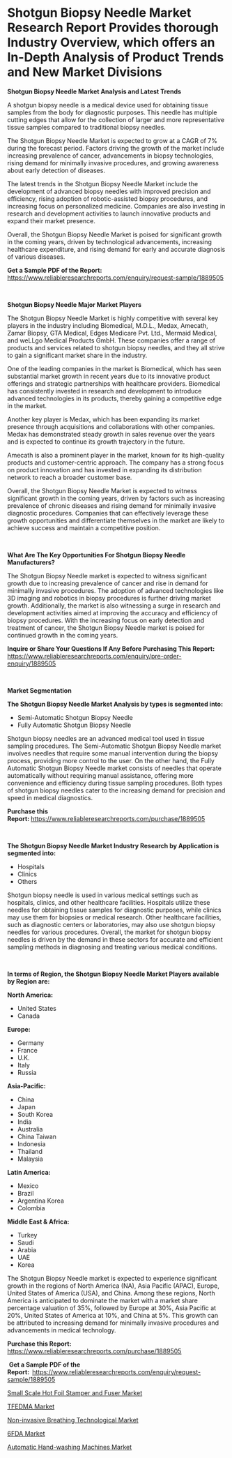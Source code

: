<p><h1>Shotgun Biopsy Needle Market Research Report Provides thorough Industry Overview, which offers an In-Depth Analysis of Product Trends and New Market Divisions</h1></p><p><strong>Shotgun Biopsy Needle Market Analysis and Latest Trends</strong></p>
<p><p>A shotgun biopsy needle is a medical device used for obtaining tissue samples from the body for diagnostic purposes. This needle has multiple cutting edges that allow for the collection of larger and more representative tissue samples compared to traditional biopsy needles.</p><p>The Shotgun Biopsy Needle Market is expected to grow at a CAGR of 7% during the forecast period. Factors driving the growth of the market include increasing prevalence of cancer, advancements in biopsy technologies, rising demand for minimally invasive procedures, and growing awareness about early detection of diseases.</p><p>The latest trends in the Shotgun Biopsy Needle Market include the development of advanced biopsy needles with improved precision and efficiency, rising adoption of robotic-assisted biopsy procedures, and increasing focus on personalized medicine. Companies are also investing in research and development activities to launch innovative products and expand their market presence.</p><p>Overall, the Shotgun Biopsy Needle Market is poised for significant growth in the coming years, driven by technological advancements, increasing healthcare expenditure, and rising demand for early and accurate diagnosis of various diseases.</p></p>
<p><strong>Get a Sample PDF of the Report:&nbsp;</strong> <a href="https://www.reliableresearchreports.com/enquiry/request-sample/1889505">https://www.reliableresearchreports.com/enquiry/request-sample/1889505</a></p>
<p>&nbsp;</p>
<p><strong>Shotgun Biopsy Needle Major Market Players</strong></p>
<p><p>The Shotgun Biopsy Needle Market is highly competitive with several key players in the industry including Biomedical, M.D.L., Medax, Amecath, Zamar Biopsy, GTA Medical, Edges Medicare Pvt. Ltd., Mermaid Medical, and weLLgo Medical Products GmbH. These companies offer a range of products and services related to shotgun biopsy needles, and they all strive to gain a significant market share in the industry.</p><p>One of the leading companies in the market is Biomedical, which has seen substantial market growth in recent years due to its innovative product offerings and strategic partnerships with healthcare providers. Biomedical has consistently invested in research and development to introduce advanced technologies in its products, thereby gaining a competitive edge in the market.</p><p>Another key player is Medax, which has been expanding its market presence through acquisitions and collaborations with other companies. Medax has demonstrated steady growth in sales revenue over the years and is expected to continue its growth trajectory in the future.</p><p>Amecath is also a prominent player in the market, known for its high-quality products and customer-centric approach. The company has a strong focus on product innovation and has invested in expanding its distribution network to reach a broader customer base.</p><p>Overall, the Shotgun Biopsy Needle Market is expected to witness significant growth in the coming years, driven by factors such as increasing prevalence of chronic diseases and rising demand for minimally invasive diagnostic procedures. Companies that can effectively leverage these growth opportunities and differentiate themselves in the market are likely to achieve success and maintain a competitive position.</p></p>
<p>&nbsp;</p>
<p><strong>What Are The Key Opportunities For Shotgun Biopsy Needle Manufacturers?</strong></p>
<p><p>The Shotgun Biopsy Needle market is expected to witness significant growth due to increasing prevalence of cancer and rise in demand for minimally invasive procedures. The adoption of advanced technologies like 3D imaging and robotics in biopsy procedures is further driving market growth. Additionally, the market is also witnessing a surge in research and development activities aimed at improving the accuracy and efficiency of biopsy procedures. With the increasing focus on early detection and treatment of cancer, the Shotgun Biopsy Needle market is poised for continued growth in the coming years.</p></p>
<p><strong>Inquire or Share Your Questions If Any Before Purchasing This Report:</strong> <a href="https://www.reliableresearchreports.com/enquiry/pre-order-enquiry/1889505">https://www.reliableresearchreports.com/enquiry/pre-order-enquiry/1889505</a></p>
<p>&nbsp;</p>
<p><strong>Market Segmentation</strong></p>
<p><strong>The Shotgun Biopsy Needle Market Analysis by types is segmented into:</strong></p>
<p><ul><li>Semi-Automatic Shotgun Biopsy Needle</li><li>Fully Automatic Shotgun Biopsy Needle</li></ul></p>
<p><p>Shotgun biopsy needles are an advanced medical tool used in tissue sampling procedures. The Semi-Automatic Shotgun Biopsy Needle market involves needles that require some manual intervention during the biopsy process, providing more control to the user. On the other hand, the Fully Automatic Shotgun Biopsy Needle market consists of needles that operate automatically without requiring manual assistance, offering more convenience and efficiency during tissue sampling procedures. Both types of shotgun biopsy needles cater to the increasing demand for precision and speed in medical diagnostics.</p></p>
<p><strong>Purchase this Report:&nbsp;</strong><a href="https://www.reliableresearchreports.com/purchase/1889505">https://www.reliableresearchreports.com/purchase/1889505</a></p>
<p>&nbsp;</p>
<p><strong>The Shotgun Biopsy Needle Market Industry Research by Application is segmented into:</strong></p>
<p><ul><li>Hospitals</li><li>Clinics</li><li>Others</li></ul></p>
<p><p>Shotgun biopsy needle is used in various medical settings such as hospitals, clinics, and other healthcare facilities. Hospitals utilize these needles for obtaining tissue samples for diagnostic purposes, while clinics may use them for biopsies or medical research. Other healthcare facilities, such as diagnostic centers or laboratories, may also use shotgun biopsy needles for various procedures. Overall, the market for shotgun biopsy needles is driven by the demand in these sectors for accurate and efficient sampling methods in diagnosing and treating various medical conditions.</p></p>
<p>&nbsp;</p>
<p><strong>In terms of Region, the Shotgun Biopsy Needle Market Players available by Region are:</strong></p>
<p>
    <p> <strong> North America: </strong>
        <ul>
            <li>United States</li>
            <li>Canada</li>
        </ul>
        </p> 
    <p> <strong> Europe: </strong>
        <ul>
            <li>Germany</li>
            <li>France</li>
            <li>U.K.</li>
            <li>Italy</li>
            <li>Russia</li>
        </ul>
        </p> 
    <p> <strong> Asia-Pacific: </strong>
        <ul>
            <li>China</li>
            <li>Japan</li>
            <li>South Korea</li>
            <li>India</li>
            <li>Australia</li>
            <li>China Taiwan</li>
            <li>Indonesia</li>
            <li>Thailand</li>
            <li>Malaysia</li>
        </ul>
        </p> 
    <p> <strong> Latin America: </strong>
        <ul>
            <li>Mexico</li>
            <li>Brazil</li>
            <li>Argentina Korea</li>
            <li>Colombia</li>
        </ul>
        </p> 
    <p> <strong> Middle East & Africa: </strong>
        <ul>
            <li>Turkey</li>
            <li>Saudi</li>
            <li>Arabia</li>
            <li>UAE</li>
            <li>Korea</li>
        </ul>
    </p>
    </p>
<p><p>The Shotgun Biopsy Needle market is expected to experience significant growth in the regions of North America (NA), Asia Pacific (APAC), Europe, United States of America (USA), and China. Among these regions, North America is anticipated to dominate the market with a market share percentage valuation of 35%, followed by Europe at 30%, Asia Pacific at 20%, United States of America at 10%, and China at 5%. This growth can be attributed to increasing demand for minimally invasive procedures and advancements in medical technology.</p></p>
<p><strong>Purchase this Report: </strong><a href="https://www.reliableresearchreports.com/purchase/1889505">https://www.reliableresearchreports.com/purchase/1889505</a></p>
<p>&nbsp;<strong>Get a Sample PDF of the Report:&nbsp;&nbsp;</strong><a href="https://www.reliableresearchreports.com/enquiry/request-sample/1889505">https://www.reliableresearchreports.com/enquiry/request-sample/1889505</a></p>
<p><strong></strong></p>
<p><p><a href="https://military-diascia-e68.notion.site/Small-Scale-Hot-Foil-Stamper-and-Fuser-Market-Size-2024-2031-Global-Industrial-Analysis-Key-Geogr-317bd1f6afc64128ba28c866165396a3">Small Scale Hot Foil Stamper and Fuser Market</a></p><p><a href="https://view.publitas.com/reportprime-1/tfedma-market-provides-a-comprehensive-analysis-including-a-macro-overview-of-the-market-as-well-as-micro-details-such-as-market-size-and-competitive-landscape/">TFEDMA Market</a></p><p><a href="https://zircon-bluebell-299.notion.site/Non-invasive-Breathing-Technological-Market-Size-Share-Trends-Analysis-Report-By-Material-By-Typ-ac8bea6468074d4cb56241a9b01d0c22">Non-invasive Breathing Technological Market</a></p><p><a href="https://view.publitas.com/reportprime-1/6fda-market-research-report-unlocks-analysis-on-the-market-financial-status-market-size-and-market-revenue-upto-2031/">6FDA Market</a></p><p><a href="https://iodized-pantydraco-05c.notion.site/Automatic-Hand-washing-Machines-Market-Size-Share-Trends-Analysis-Report-By-Application-Regional-30b6b73e6ad949c89adbed42bc86a1ad">Automatic Hand-washing Machines Market</a></p></p>